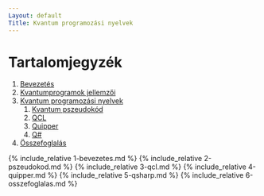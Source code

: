 ```yaml
---
Layout: default
Title: Kvantum programozási nyelvek
---
```


# Tartalomjegyzék
1. [Bevezetés](#bevezetés)
2. [Kvantumprogramok jellemzői](#kvantumprogramok-jellemzői)
3. [Kvantum programozási nyelvek](#kvantum-programozási-nyelvek)
   1. [Kvantum pszeudokód](#kvantum-pszeudokód)
   2. [QCL](#qcl)
   3. [Quipper](#quipper)
   4. [Q#](#q-sharp)
4. [Összefoglalás](#összefoglalás)

{% include_relative 1-bevezetes.md %}
{% include_relative 2-pszeudokod.md %}
{% include_relative 3-qcl.md %}
{% include_relative 4-quipper.md %}
{% include_relative 5-qsharp.md %}
{% include_relative 6-osszefoglalas.md %}
